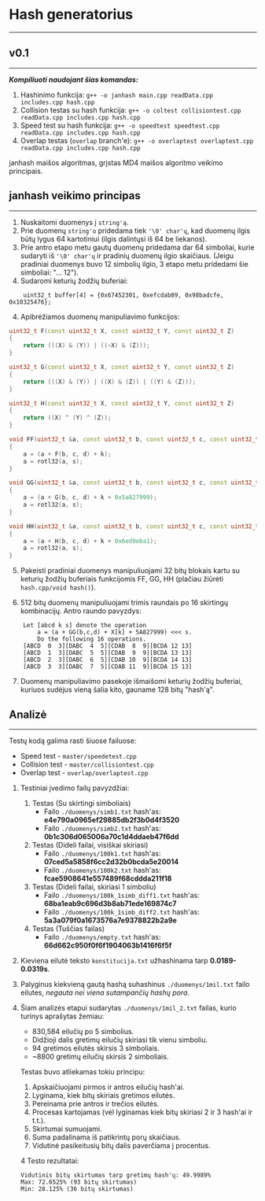 # Hash generatorius
---
## v0.1
---
***Kompiliuoti naudojant šias komandas:***
1. Hashinimo funkcija: `g++ -o janhash main.cpp readData.cpp includes.cpp hash.cpp`
2. Collision testas su hash funkcija: `g++ -o coltest collisiontest.cpp readData.cpp includes.cpp hash.cpp`
3. Speed test su hash funkcija: `g++ -o speedtest speedtest.cpp readData.cpp includes.cpp hash.cpp`
4. Overlap testas (`overlap` branch'e): `g++ -o overlaptest overlaptest.cpp readData.cpp includes.cpp hash.cpp`

janhash maišos algoritmas, grįstas MD4 maišos algoritmo veikimo principais.

## janhash veikimo principas
---
1. Nuskaitomi duomenys į `string'ą`.
2. Prie duomenų `string'o`  pridedama tiek `'\0' char'ų`, kad duomenų ilgis būtų lygus 64 kartotiniui (ilgis dalintųsi iš 64 be liekanos).
3. Prie antro etapo metu gautų duomenų pridedama dar 64 simboliai, kurie sudaryti iš `'\0' char'ų` ir pradinių duomenų ilgio skaičiaus. (Jeigu pradiniai duomenys buvo 12 simbolių ilgio, 3 etapo metu pridedami šie simboliai: "...              12").
4. Sudaromi keturių žodžių buferiai:
```
	uint32_t buffer[4] = {0x67452301, 0xefcdab89, 0x98badcfe, 0x10325476};
```
4. Apibrėžiamos duomenų manipuliavimo funkcijos:
``` c++
uint32_t F(const uint32_t X, const uint32_t Y, const uint32_t Z)
{
	return (((X) & (Y)) | ((~X) & (Z)));
}

uint32_t G(const uint32_t X, const uint32_t Y, const uint32_t Z)
{
	return (((X) & (Y)) | ((X) & (Z)) | ((Y) & (Z)));
}

uint32_t H(const uint32_t X, const uint32_t Y, const uint32_t Z)
{
	return ((X) ^ (Y) ^ (Z));
}

void FF(uint32_t &a, const uint32_t b, const uint32_t c, const uint32_t d, const uint32_t k, int s)
{
	a = (a + F(b, c, d) + k);
	a = rotl32(a, s);
}

void GG(uint32_t &a, const uint32_t b, const uint32_t c, const uint32_t d, const uint32_t k, int s)
{
	a = (a + G(b, c, d) + k + 0x5a827999);
	a = rotl32(a, s);
}

void HH(uint32_t &a, const uint32_t b, const uint32_t c, const uint32_t d, const uint32_t k, int s)
{
	a = (a + H(b, c, d) + k + 0x6ed9eba1);
	a = rotl32(a, s);
}
```

5. Pakeisti pradiniai duomenys manipuliuojami 32 bitų blokais kartu su keturių žodžių buferiais funkcijomis FF, GG, HH (plačiau žiūrėti `hash.cpp/void hash()`).

6. 512 bitų duomenų manipuliuojami trimis raundais po 16 skirtingų kombinacijų. Antro raundo pavyzdys:
```
	Let [abcd k s] denote the operation
        a = (a + GG(b,c,d) + X[k] + 5A827999) <<< s.
        Do the following 16 operations.
    [ABCD  0  3][DABC  4  5][CDAB  8  9][BCDA 12 13]
    [ABCD  1  3][DABC  5  5][CDAB  9  9][BCDA 13 13]
    [ABCD  2  3][DABC  6  5][CDAB 10  9][BCDA 14 13]
    [ABCD  3  3][DABC  7  5][CDAB 11  9][BCDA 15 13]
```
7. Duomenų manipuliavimo pasekoje išmaišomi keturių žodžių buferiai, kuriuos sudėjus vieną šalia kito, gauname 128 bitų "hash'ą".

## Analizė
---
Testų kodą galima rasti šiuose failuose:
* Speed test - `master/speedetest.cpp`
* Collision test - `master/collisiontest.cpp`
* Overlap test - `overlap/overlaptest.cpp`

1. Testiniai įvedimo failų pavyzdžiai:
	1. Testas (Su skirtingi simboliais)
		* Failo `./duomenys/simb1.txt` hash'as: **e4e790a0965ef29885db2f3b0d4f3520**
		* Failo `./duomenys/simb2.txt` hash'as: **0b1c306d065006a70c1d4ddaeb47f6dd**
	2. Testas (Dideli failai, visiškai skiriasi)
		* Failo `./duomenys/100k1.txt` hash'as: 
		**07ced5a5858f6cc2d32b0bcda5e20014**
		* Failo `./duomenys/100k2.txt` hash'as: 
		**fcae5908641e557489f68cddda211f18**
	3. Testas (Dideli failai, skiriasi 1 simboliu)
		* Failo `./duomenys/100k_1simb_diff1.txt` hash'as:
		**68ba1eab9c696d3b8ab71ede169874c7**
		* Failo `./duomenys/100k_1simb_diff2.txt` hash'as:
		**5a3a079f0a1673576a7e9378822b2a9e**
	4. Testas (Tuščias failas)
		* Failo `./duomenys/empty.txt` hash'as:
		**66d662c950f0f6f1904063b1416f6f5f**
2. Kieviena eilutė teksto `konstitucija.txt` užhashinama tarp **0.0189-0.0319s**.

3. Palyginus kiekvieną gautą hashą suhashinus `./duomenys/1mil.txt` failo eilutes, *negauta nei viena sutampančių hashų pora*.

4. Šiam analizės etapui sudarytas `./duomenys/1mil_2.txt` failas, kurio turinys aprašytas žemiau:
	* 830,584‬ eilučių po 5 simbolius.
	* Didžioji dalis gretimų eilučių skiriasi tik vienu simboliu.
    * 94 gretimos eilutės skirsis 3 simboliais.
    * ~8800 gretimų eilučių skirsis 2 simboliais.

	Testas buvo atliekamas tokiu principu:
	1. Apskaičiuojami pirmos ir antros eilučių hash'ai.
	2. Lyginama, kiek bitų skiriais gretimos eilutės.
	3. Pereinama prie antros ir trečios eilutės.
	4. Procesas kartojamas (vėl lyginamas kiek bitų skiriasi 2 ir 3 hash'ai ir t.t.).
	5. Skirtumai sumuojami.
	6. Suma padalinama iš patikrintų porų skaičiaus.
	7. Vidutinė pasikeitusių bitų dalis paverčiama į procentus.

	4 Testo rezultatai:
	```
	Vidutinis bitų skirtumas tarp gretimų hash'ų: 49.9989% 
	Max: 72.6525% (93 bitų skirtumas)
	Min: 28.125% (36 bitų skirtumas)
	```